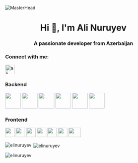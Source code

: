  ![MasterHead](https://www.uplers.com/wp-content/uploads/2022/04/Top-10-Java-Developer-Skills-to-Check-Evaluate-When-Hiring-for-Your-Business-Hire-Now.jpg)
<h1 align="center">Hi 👋, I'm Ali Nuruyev</h1>
<h3 align="center">A passionate developer from Azerbaijan</h3>

<h3 align="left">Connect with me:</h3>
<p align="left">
<a href="https://az.linkedin.com/in/ali-nuruyev-1aa792278?trk=people-guest_people_search-card" target="blank"><img align="center" 
                                                                                                               src ="https://cdn-icons-png.flaticon.com/512/174/174857.png"
                                                                                                               alt="əli nuruyev" height="30" width="30" /></a>

</p>
<h3 align="left">Backend </h3>
<p align="left">
<img src="https://brandslogos.com/wp-content/uploads/thumbs/java-logo-vector-1.svg" height="50" width="50" />
<img src="https://cdn-icons-png.flaticon.com/512/5815/5815526.png" height="50" width="50" />
 <img src="https://media.licdn.com/dms/image/v2/D4E12AQEdS0M4GZ3ZMA/article-cover_image-shrink_600_2000/article-cover_image-shrink_600_2000/0/1668596168560?e=2147483647&v=beta&t=6aPntVft1UIyNirhownA97fUIjPpv0pQ5TLq6Xe_5z8" height="50" width="50" />
 <img src="https://upload.wikimedia.org/wikipedia/commons/thumb/2/29/Postgresql_elephant.svg/1200px-Postgresql_elephant.svg.png" height="50" width="50" />
 <img src="https://encrypted-tbn0.gstatic.com/images?q=tbn:ANd9GcT8i4zPog-0j0JR_yZglxPhTPZXxN2iMTQ3Dw&s" height="50" width="50" />
  <img src="https://miro.medium.com/v2/resize:fit:400/1*1-13QxXfUE1mdrK_MfqonQ.png" height="50" width="50" />


</p>


<h3 align="left">Frontend </h3>
<p align="left"> 
<img src="https://cdn.iconscout.com/icon/free/png-256/free-html-5-logo-icon-download-in-svg-png-gif-file-formats--programming-langugae-language-pack-logos-icons-1175208.png?f=webp&w=256" height="30" width="30" />
<img src="https://img.icons8.com/fluent/512/css3.png" height="30" width="30" />
<img src="https://upload.wikimedia.org/wikipedia/commons/thumb/9/99/Unofficial_JavaScript_logo_2.svg/512px-Unofficial_JavaScript_logo_2.svg.png" height="30" width="30" />
<img src="https://brandslogos.com/wp-content/uploads/thumbs/bootstrap-logo-vector.svg" height="30" width="30" />
 <img src="https://upload.wikimedia.org/wikipedia/commons/thumb/a/a7/React-icon.svg/1200px-React-icon.svg.png" height="30" width="30" />
 <img src="https://cdn.worldvectorlogo.com/logos/redux.svg" height="30" width="30" />
  <img src="https://upload.wikimedia.org/wikipedia/commons/thumb/d/d5/Tailwind_CSS_Logo.svg/1024px-Tailwind_CSS_Logo.svg.png" height="30" width="40" />
</p>

<p><img align="left" src="https://github-readme-stats.vercel.app/api/top-langs?username=elinuruyev&show_icons=true&locale=en&layout=compact" alt="elinuruyev" /></p>

<p>&nbsp;<img align="center" src="https://github-readme-stats.vercel.app/api?username=elinuruyev&show_icons=true&locale=en" alt="elinuruyev" /></p>

<p><img align="center" src="https://github-readme-streak-stats.herokuapp.com/?user=elinuruyev&" alt="elinuruyev" /></p>

